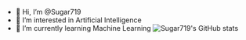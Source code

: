 - 👋 Hi, I’m @Sugar719
- 👀 I’m interested in Artificial Intelligence
- 🌱 I’m currently learning Machine Learning
![Sugar719's GitHub stats](https://github-readme-stats.vercel.app/api?username=Sugar719)

